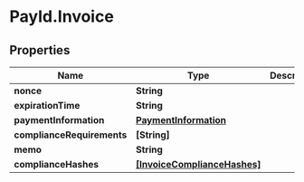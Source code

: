 # PayId.Invoice

## Properties
Name | Type | Description | Notes
------------ | ------------- | ------------- | -------------
**nonce** | **String** |  | 
**expirationTime** | **String** |  | 
**paymentInformation** | [**PaymentInformation**](PaymentInformation.md) |  | 
**complianceRequirements** | **[String]** |  | 
**memo** | **String** |  | [optional] 
**complianceHashes** | [**[InvoiceComplianceHashes]**](InvoiceComplianceHashes.md) |  | [optional] 
